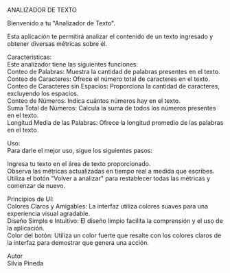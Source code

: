 ANALIZADOR DE TEXTO

Bienvenido a tu "Analizador de Texto".

Esta aplicación te permitirá analizar el contenido de un texto ingresado y obtener diversas métricas sobre él.

Características:<br>
Este analizador tiene las siguientes funciones:<br>
Conteo de Palabras: Muestra la cantidad de palabras presentes en el texto.<br>
Conteo de Caracteres: Ofrece el número total de caracteres en el texto.<br>
Conteo de Caracteres sin Espacios: Proporciona la cantidad de caracteres, excluyendo los espacios.<br>
Conteo de Números: Indica cuántos números hay en el texto.<br>
Suma Total de Números: Calcula la suma de todos los números presentes en el texto.<br>
Longitud Media de las Palabras: Ofrece la longitud promedio de las palabras en el texto.<br>

Uso:<br>
Para darle el mejor uso, sigue los siguientes pasos:

Ingresa tu texto en el área de texto proporcionado.<br>
Observa las métricas actualizadas en tiempo real a medida que escribes.<br>
Utiliza el botón "Volver a analizar" para restablecer todas las métricas y comenzar de nuevo.<br>

Principios de UI:<br>
Colores Claros y Amigables: La interfaz utiliza colores suaves para una experiencia visual agradable.<br>
Diseño Simple e Intuitivo: El diseño limpio facilita la comprensión y el uso de la aplicación.<br>
Color del botón: Utiliza un color fuerte que resalte con los colores claros de la interfaz para demostrar que genera una acción.<br>

Autor<br>
Silvia Pineda

